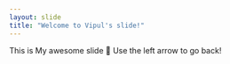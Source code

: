 ```yaml
---
layout: slide
title: "Welcome to Vipul's slide!"
---
```

This is My awesome slide :tada:
Use the left arrow to go back!
